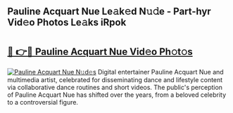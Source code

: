 ## Pauline Acquart Nue Le𝚊k𝚎d N𝚞𝚍e - Part-hyr Vid𝚎o Photos Le𝚊ks iRpok

# <h2><a href="http://fb0vhyf.evod.top/?m=Pauline+Acquart+Nue">🔗 👉🔴 Pauline Acquart Nue Vid𝚎o Ph𝚘t𝚘s</a></h2>

[![Pauline Acquart Nue N𝚞d𝚎s](https://i.imgur.com/8V9OHl7.gif)](http://fb0vhyf.evod.top/?m=Pauline+Acquart+Nue)
Digital entertainer Pauline Acquart Nue and multimedia artist, celebrated for disseminating dance and lifestyle content via collaborative dance routines and short videos. The public's perception of Pauline Acquart Nue has shifted over the years, from a beloved celebrity to a controversial figure. 
